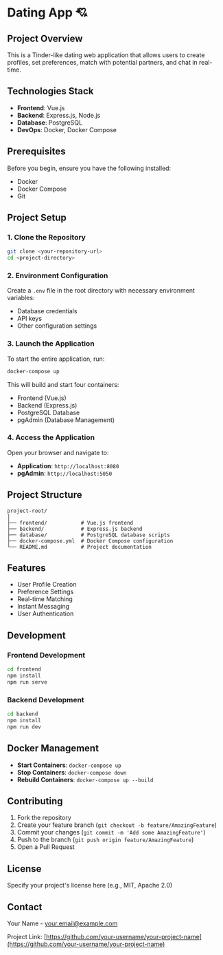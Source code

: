 # Dating App 💘 

## Project Overview

This is a Tinder-like dating web application that allows users to create profiles, set preferences, match with potential partners, and chat in real-time.

## Technologies Stack

- **Frontend**: Vue.js
- **Backend**: Express.js, Node.js
- **Database**: PostgreSQL
- **DevOps**: Docker, Docker Compose

## Prerequisites

Before you begin, ensure you have the following installed:
- Docker
- Docker Compose
- Git

## Project Setup

### 1. Clone the Repository

```bash
git clone <your-repository-url>
cd <project-directory>
```

### 2. Environment Configuration

Create a `.env` file in the root directory with necessary environment variables:
- Database credentials
- API keys
- Other configuration settings

### 3. Launch the Application

To start the entire application, run:

```bash
docker-compose up
```

This will build and start four containers:
- Frontend (Vue.js)
- Backend (Express.js)
- PostgreSQL Database
- pgAdmin (Database Management)

### 4. Access the Application

Open your browser and navigate to:
- **Application**: `http://localhost:8080`
- **pgAdmin**: `http://localhost:5050`

## Project Structure

```
project-root/
│
├── frontend/           # Vue.js frontend
├── backend/            # Express.js backend
├── database/           # PostgreSQL database scripts
├── docker-compose.yml  # Docker Compose configuration
└── README.md           # Project documentation
```

## Features

- User Profile Creation
- Preference Settings
- Real-time Matching
- Instant Messaging
- User Authentication

## Development

### Frontend Development
```bash
cd frontend
npm install
npm run serve
```

### Backend Development
```bash
cd backend
npm install
npm run dev
```

## Docker Management

- **Start Containers**: `docker-compose up`
- **Stop Containers**: `docker-compose down`
- **Rebuild Containers**: `docker-compose up --build`

## Contributing

1. Fork the repository
2. Create your feature branch (`git checkout -b feature/AmazingFeature`)
3. Commit your changes (`git commit -m 'Add some AmazingFeature'`)
4. Push to the branch (`git push origin feature/AmazingFeature`)
5. Open a Pull Request

## License

Specify your project's license here (e.g., MIT, Apache 2.0)

## Contact

Your Name - your.email@example.com

Project Link: [https://github.com/your-username/your-project-name](https://github.com/your-username/your-project-name)
